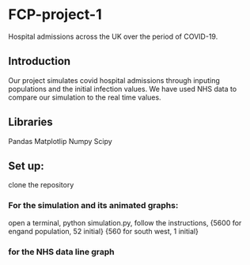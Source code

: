 # FCP-project-1
Hospital admissions across the UK over the period of COVID-19. 

## Introduction
Our project simulates covid hospital admissions through inputing populations and the initial infection values. We have used NHS data to compare our simulation to the real time values.

## Libraries
Pandas
Matplotlip
Numpy
Scipy

## Set up:
clone the repository

### For the simulation and its animated graphs:
open a terminal, 
python simulation.py, 
follow the instructions, 
{5600 for engand population, 52 initial}
{560 for south west, 1 initial}

### for the NHS data line graph

